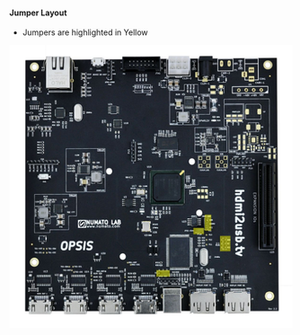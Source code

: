 #### Jumper Layout

 * <span class="hi-yellow">Jumpers</span> are highlighted in <span class="hi-yellow">Yellow</span>

![Jumpers on the Opsis](/img/highlights/Jumpers.jpg)
